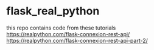 # flask_real_python
this repo contains code from these tutorials  
https://realpython.com/flask-connexion-rest-api/  
https://realpython.com/flask-connexion-rest-api-part-2/
